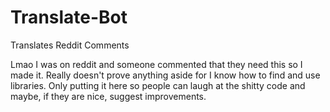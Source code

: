 # Translate-Bot
Translates Reddit Comments

Lmao I was on reddit and someone commented that they need this so I made it.
Really doesn't prove anything aside for I know how to find and use libraries. Only putting it here so people can laugh at the shitty code and maybe, if they are nice, suggest improvements.

